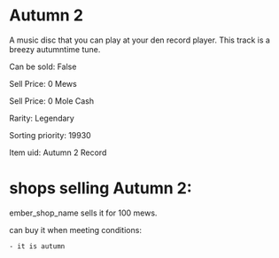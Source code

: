 # Autumn 2

A music disc that you can play at your den record player. This track is a breezy autumntime tune.

Can be sold: False

Sell Price: 0 Mews

Sell Price: 0 Mole Cash

Rarity: Legendary

Sorting priority: 19930

Item uid: Autumn 2 Record

# shops selling Autumn 2:

ember_shop_name sells it for 100 mews.

  can buy it when meeting conditions: 

    - it is autumn